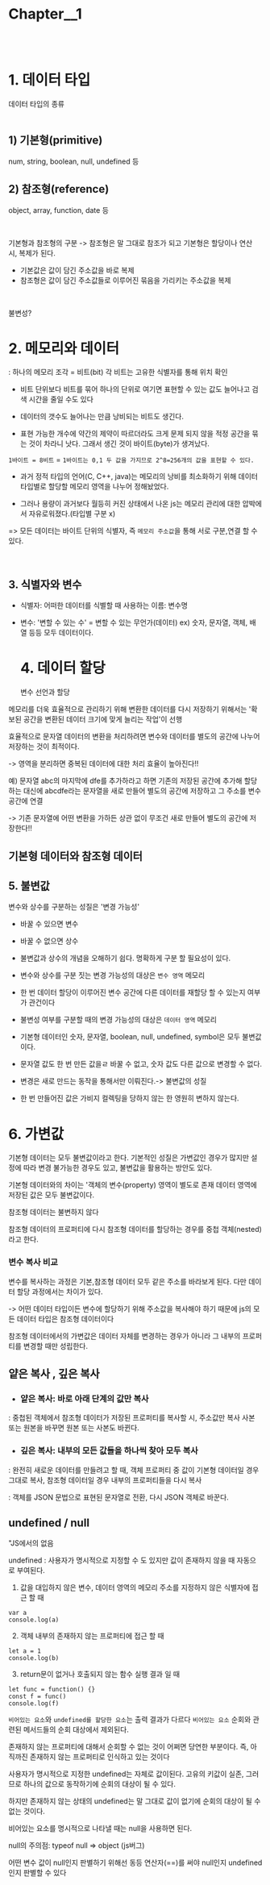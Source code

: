 # Chapter__1

<br /> <br />


# 1. 데이터 타입

데이터 타입의 종류
<br /> <br />

## 1) 기본형(primitive)

num, string, boolean, null, undefined 등

## 2) 참조형(reference)

object, array, function, date 등

<br />

기본형과 참조형의 구분
-> 참조형은 말 그대로 참조가 되고 기본형은 할당이나 연산 시, 복제가 된다.

- 기본값은 값이 담긴 주소값을 바로 복제
- 참조형은 값이 담긴 주소값들로 이루어진 묶음을 가리키는 주소값을 복제

<br />

불변성?

# 2. 메모리와 데이터

: 하나의 메모리 조각 = 비트(bit)
각 비트는 고유한 식별자를 통해 위치 확인

- 비트 단위보다 비트를 묶어 하나의 단위로 여기면 표현할 수 있는 값도 늘어나고 검색 시간을 줄일 수도 있다

- 데이터의 갯수도 늘어나는 만큼 낭비되는 비트도 생긴다.

- 표현 가능한 개수에 약간의 제약이 따르더라도 크게 문제 되지 않을 적정 공간을 묶는 것이 차라니 낫다.
  그래서 생긴 것이 바이트(byte)가 생겨났다.

`1바이트 = 8비트`
= `1바이트는 0,1 두 값을 가지므로 2^8=256개의 값을 표현할 수 있다.`

- 과거 정적 타입의 언어(C, C++, java)는 메모리의 낭비를 최소화하기 위해 데이터 타입별로 할당할 메모리 영역을 나누어 정해놨었다.

- 그러나 용량이 과거보다 월등히 커진 상태에서 나온 js는 메모리 관리에 대한 압박에서 자유로워졌다.(타입별 구분 x)

=> 모든 데이터는 바이트 단위의 식별자, 즉 `메모리 주소값`을 통해 서로 구분,연결 할 수 있다.

<br />

## 3. 식별자와 변수

- 식별자: 어떠한 데이터를 식별할 때 사용하는 이름: 변수명
- 변수: '변할 수 있는 수' = 변할 수 있는 무언가(데이터)
  ex) 숫자, 문자열, 객체, 배열 등등 모두 데이터이다.

  # 4. 데이터 할당

  변수 선언과 할당

메모리를 더욱 효율적으로 관리하기 위해
변환한 데이터를 다시 저장하기 위해서는 '확보된 공간을 변환된 데이터 크기에 맞게 늘리는 작업'이 선행

효율적으로 문자열 데이터의 변환을 처리하려면 변수와 데이터를 별도의 공간에 나누어 저장하는 것이 최적이다. 

-> 영역을 분리하면 중복된 데이터에 대한 처리 효율이 높아진다!!

예) 문자열 abc의 마지막에 dfe를 추가하라고 하면 기존의 저장된 공간에 추가해 할당하는 대신에 abcdfe라는 문자열을 새로 만들어 별도의 공간에 저장하고 그 주소를 변수 공간에 연결


-> 기존 문자열에 어떤 변환을 가하든 상관 없이 무조건 새로 만들어 별도의 공간에 저장한다!!

## 기본형 데이터와 참조형 데이터 

## 5. 불변값

변수와 상수를 구분하는 성질은 '변경 가능성'
- 바꿀 수 있으면 변수
- 바꿀 수 없으면 상수

- 불변값과 상수의 개념을 오해하기 쉽다. 명확하게 구분 할 필요성이 있다.

- 변수와 상수를 구분 짓는 변경 가능성의 대상은 `변수 영역` 메모리
- 한 번 데이터 할당이 이루어진 변수 공간에 다른 데이터를 재할당 할 수 있는지 여부가 관건이다

- 불변성 여부를 구분할 때의 변경 가능성의 대상은 `데이터 영역` 메모리

- 기본형 데이터인 숫자, 문자열, boolean, null, undefined, symbol은 모두 불변값이다.

- 문자열 값도 한 번 만든 값을ㄹ 바꿀 수 없고, 숫자 값도 다른 값으로 변경할 수 없다.

- 변경은 새로 만드는 동작을 통해서만 이뤄진다.-> 불변값의 성질

- 한 번 만들어진 값은 가비지 컬렉팅을 당하지 않는 한 영원히 변하지 않는다.

# 6. 가변값

기본형 데이터는 모두 불변값이라고 한다. 
기본적인 성질은 가변값인 경우가 많지만 설정에 따라 변경 불가능한 경우도 있고, 불변값을 활용하는 방안도 있다.

기본형 데이터와의 차이는 '객체의 변수(property) 영역이 별도로 존재
데이터 영역에 저장된 값은 모두 불변값이다.

참조형 데이터는 불변하지 않다

참조형 데이터의 프로퍼티에 다시 참조형 데이터를 할당하는 경우를 중첩 객체(nested) 라고 한다.


###  변수 복사 비교

변수를 복사하는 과정은 기본,참조형 데이터 모두 같은 주소를 바라보게 된다.
다만 데이터 할당 과정에서는 차이가 있다.

-> 어떤 데이터 타입이든 변수에 할당하기 위해 주소값을 복사해야 하기 때문에 js의 모든 데이터 타입은 참조형 데이터이다

참조형 데이터에서의 가변값은 데이터 자체를 변경하는 경우가 아니라 그 내부의 프로퍼티를 변경할 때만 성립한다.

## 얕은 복사 , 깊은 복사

- ### 얕은 복사: 바로 아래 단계의 값만 복사
: 중첩된 객체에서 참조형 데이터가 저장된 프로퍼티를 복사할 시, 주소값만 복사
사본 또는 원본을 바꾸면 원본 또는 사본도 바뀐다.

- ### 깊은 복사: 내부의 모든 값들을 하나씩 찾아 모두 복사

: 완전히 새로운 데이터를 만들려고 할 때, 객체 프로퍼티 중 값이  기본형 데이터일 경우 그대로 복사, 참조형 데이터일 경우 내부의 프로퍼티들을 다시 복사

: 객체를 JSON 문법으로 표현된 문자열로 전환, 다시 JSON 객체로 바꾼다.

## undefined /  null

"JS에서의 없음 

undefined 
: 사용자가 명시적으로 지정할 수 도 있지만 값이 존재하지 않을 때 자동으로 부여된다.

1) 값을 대입하지 않은 변수, 데이터 영역의 메모리 주소를 지정하지 않은 식별자에 접근 할 때
```
var a
console.log(a)
```
2) 객체 내부의 존재하지 않는 프로퍼티에 접근 할 때
```
let a = 1
console.log(b)
```
3) return문이 없거나 호출되지 않는 함수 실행 결과 일 때
```
let func = function() {}
const f = func()
console.log(f)
```

`비어있는 요소`와 `undefined를 할당한 요소`는 출력 결과가 다르다
`비어있는 요소` 순회와 관련된 메서드들의 순회 대상에서 제외된다.

존재하지 않는 프로퍼티에 대해서 순회할 수 없는 것이 어쩌면 당연한 부분이다.
즉, 아직까진 존재하지 않는 프로퍼티로 인식하고 있는 것이다

사용자가 명시적으로 지정한 undefined는 자체로 값이된다.
고유의 키값이 실존, 그러므로 하나의 값으로 동작하기에 순회의 대상이 될 수 있다.

하지만 존재하지 않는 상태의 undefined는 말 그대로 값이 없기에 순회의 대상이 될 수 없는 것이다.

비어있는 요소를 명시적으로 나타낼 때는 null을 사용하면 된다.

null의 주의점: typeof null => object (js버그)

어떤 변수 값이 null인지 판별하기 위해선 동등 연산자(==)를 써야 null인지 undefined인지 판별할 수 있다

# 
